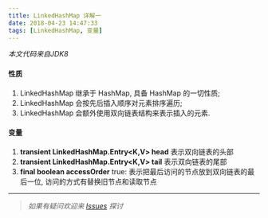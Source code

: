 ```yaml
---
title: LinkedHashMap 详解一
date: 2018-04-23 14:47:33
tags: [LinkedHashMap, 变量]
---
```


*本文代码来自JDK8*

#### 性质
1. LinkedHashMap 继承于 HashMap, 具备 HashMap 的一切性质;
2. LinkedHashMap 会按先后插入顺序对元素排序遍历;
3. LinkedHashMap 会额外使用双向链表结构来表示插入的元素.
<!-- more -->

#### 变量
1. **transient LinkedHashMap.Entry<K,V> head**
表示双向链表的头部
2. **transient LinkedHashMap.Entry<K,V> tail**
表示双向链表的尾部
3. **final boolean accessOrder**
true: 表示把最后访问的节点放到双向链表的最后一位, 访问的方式有替换旧节点和读取节点

---
>*如果有疑问欢迎来 [Issues](https://github.com/mysterin/mysterin.github.io/issues) 探讨*